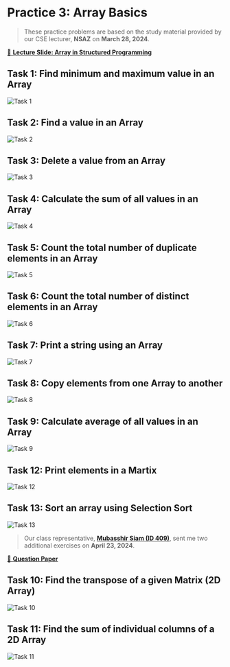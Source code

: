 # Practice 3: Array Basics

> These practice problems are based on the study material provided by our CSE lecturer, **NSAZ** on **March 28, 2024**.

[📌 **Lecture Slide: Array in Structured Programming**](./lecture.pptx)

## Task 1: Find minimum and maximum value in an Array

![Task 1](./preview-01.png)

## Task 2: Find a value in an Array

![Task 2](./preview-02.png)

## Task 3: Delete a value from an Array

![Task 3](./preview-03.png)

## Task 4: Calculate the sum of all values in an Array

![Task 4](./preview-04.png)

## Task 5: Count the total number of duplicate elements in an Array

![Task 5](./preview-05.png)

## Task 6: Count the total number of distinct elements in an Array

![Task 6](./preview-06.png)

## Task 7: Print a string using an Array

![Task 7](./preview-07.png)

## Task 8: Copy elements from one Array to another

![Task 8](./preview-08.png)

## Task 9: Calculate average of all values in an Array

![Task 9](./preview-09.png)

## Task 12: Print elements in a Martix

![Task 12](./preview-12.png)

## Task 13: Sort an array using Selection Sort

![Task 13](./preview-13.png)

> Our class representative, [**Mubasshir Siam (ID 409)**][1], sent me two additional exercises on **April 23, 2024**.

[📌 **Question Paper**](./tasks.jpg)

## Task 10: Find the transpose of a given Matrix (2D Array)

![Task 10](./preview-10.png)

## Task 11: Find the sum of individual columns of a 2D Array

![Task 11](./preview-11.png)

[1]: https://www.facebook.com/stone.vieana
